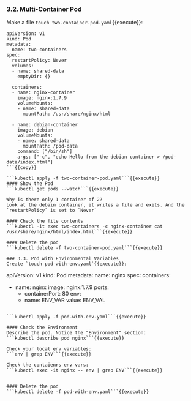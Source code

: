 ### 3.2. Multi-Container Pod
Make a file `touch two-container-pod.yaml`{{execute}}:
```
apiVersion: v1
kind: Pod
metadata:
  name: two-containers
spec:
  restartPolicy: Never
  volumes:
  - name: shared-data
    emptyDir: {}

  containers:
  - name: nginx-container
    image: nginx:1.7.9
    volumeMounts:
    - name: shared-data
      mountPath: /usr/share/nginx/html

  - name: debian-container
    image: debian
    volumeMounts:
    - name: shared-data
      mountPath: /pod-data
    command: ["/bin/sh"]
    args: ["-c", "echo Hello from the debian container > /pod-data/index.html"]
```{{copy}}

```kubectl apply -f two-container-pod.yaml```{{execute}}
#### Show the Pod
```kubectl get pods --watch```{{execute}}

Why is there only 1 container of 2?
Look at the debain container, it writes a file and exits. And the `restartPolicy` is set to `Never`

#### Check the file contents
```kubectl -it exec two-containers -c nginx-container cat /usr/share/nginx/html/index.html```{{execute}}

#### Delete the pod
```kubectl delete -f two-container-pod.yaml```{{execute}}

### 3.3. Pod with Environmental Variables
Create `touch pod-with-env.yaml`{{execute}}:
```
apiVersion: v1
kind: Pod
metadata:
  name: nginx
spec:
  containers:
  - name: nginx
    image: nginx:1.7.9
    ports:
    - containerPort: 80
    env:
    - name: ENV_VAR
      value: ENV_VAL
```{{copy}}

```kubectl apply -f pod-with-env.yaml```{{execute}}

#### Check the Environment
Describe the pod. Notice the "Environment" section:
```kubectl describe pod nginx```{{execute}}

Check your local env variables:
```env | grep ENV```{{execute}}

Check the contaienrs env vars:
```kubectl exec -it nginx -- env | grep ENV```{{execute}}


#### Delete the pod
```kubectl delete -f pod-with-env.yaml```{{execute}}